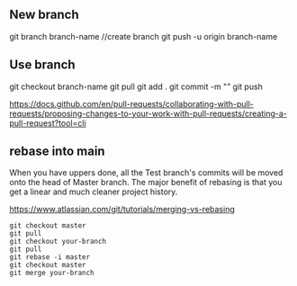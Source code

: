 ## New branch

git branch branch-name //create branch
git push -u origin branch-name

## Use branch

git checkout branch-name
git pull
git add .
git commit -m ""
git push

https://docs.github.com/en/pull-requests/collaborating-with-pull-requests/proposing-changes-to-your-work-with-pull-requests/creating-a-pull-request?tool=cli

## rebase into main

When you have uppers done, all the Test branch's commits will be moved onto the head of Master branch. The major benefit of rebasing is that you get a linear and much cleaner project history.

https://www.atlassian.com/git/tutorials/merging-vs-rebasing

```git
git checkout master
git pull
git checkout your-branch
git pull
git rebase -i master
git checkout master
git merge your-branch
```

